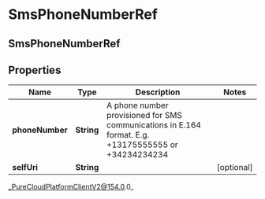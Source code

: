# SmsPhoneNumberRef

## SmsPhoneNumberRef

## Properties

|Name | Type | Description | Notes|
|------------ | ------------- | ------------- | -------------|
| **phoneNumber** | **String** | A phone number provisioned for SMS communications in E.164 format. E.g. +13175555555 or +34234234234 | |
| **selfUri** | **String** |  | [optional] |



_PureCloudPlatformClientV2@154.0.0_

